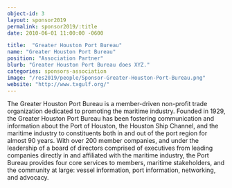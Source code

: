 ```yaml
---
object-id: 3
layout: sponsor2019
permalink: sponsor2019/:title
date: 2010-06-01 11:00:00 -0600

title:  "Greater Houston Port Bureau"
name: "Greater Houston Port Bureau"
position: "Association Partner"
blurb: "Greater Houston Port Bureau does XYZ."
categories: sponsors-association
image: "/res2019/people/Sponsor-Greater-Houston-Port-Bureau.png"
website: "http://www.txgulf.org/"
---
```


The Greater Houston Port Bureau is a member-driven non-profit trade organization dedicated to promoting the maritime industry. Founded in 1929, the Greater Houston Port Bureau has been fostering communication and information about the Port of Houston, the Houston Ship Channel, and the maritime industry to constituents both in and out of the port region for almost 90 years. With over 200 member companies, and under the leadership of a board of directors comprised of executives from leading companies directly in and affiliated with the maritime industry, the Port Bureau provides four core services to members, maritime stakeholders, and the community at large: vessel information, port information, networking, and advocacy.

